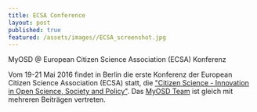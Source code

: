 ```yaml
---
title: ECSA Conference
layout: post
published: true
featured: /assets/images//ECSA_screenshot.jpg
---
```


MyOSD @ European Citizen Science Association (ECSA) Konferenz 

Vom 19-21 Mai 2016 findet in Berlin die erste Konferenz der European Citizen Science Association (ECSA) statt, die ["Citizen Science - Innovation in Open Science, Society and Policy"](http://ecsa.citizen-science.net/). Das [MyOSD Team](/team) ist gleich mit mehreren Beiträgen vertreten.
 
